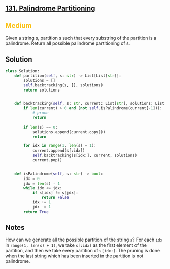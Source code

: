 ## [131. Palindrome Partitioning](https://leetcode.com/problems/palindrome-partitioning/)

<h2 style="color:#fac31d">Medium</h2>

Given a string s, partition s such that every substring of the partition is a palindrome. 
Return all possible palindrome partitioning of s.

## Solution
```python
class Solution:
    def partition(self, s: str) -> List[List[str]]:
        solutions = []
        self.backtracking(s, [], solutions)
        return solutions


    def backtracking(self, s: str, current: List[str], solutions: List[List[str]]) -> None:
        if len(current) > 0 and (not self.isPalindrome(current[-1])):
            # prune
            return
            
        if len(s) == 0:
            solutions.append(current.copy())
            return

        for idx in range(1, len(s) + 1):
            current.append(s[:idx])
            self.backtracking(s[idx:], current, solutions)
            current.pop()

    
    def isPalindrome(self, s: str) -> bool:
        idx = 0
        jdx = len(s) - 1
        while idx <= jdx:
            if s[idx] != s[jdx]:
                return False
            idx += 1
            jdx -= 1
        return True
```

## Notes
How can we generate all the possible partition of the string `s`?
For each `idx` in `range(1, len(s) + 1)`, we take `s[:idx]` as the first element of the partition, and then we take every partition of `s[idx:]`. 
The pruning is done when the last string which has been inserted in the partition is not palindrome.
